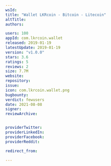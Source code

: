 ```yaml
---
wsId: 
title: "Wallet LKRcoin - Bitcoin - Litecoin"
altTitle: 
authors:

users: 100
appId: com.lkrcoin.wallet
released: 2019-01-19
latestUpdate: 2019-01-19
version: "v1.0.0"
stars: 3.6
ratings: 5
reviews: 2
size: 7.7M
website: 
repository: 
issue: 
icon: com.lkrcoin.wallet.png
bugbounty: 
verdict: fewusers
date: 2021-08-08
signer: 
reviewArchive:


providerTwitter: 
providerLinkedIn: 
providerFacebook: 
providerReddit: 

redirect_from:

---
```



